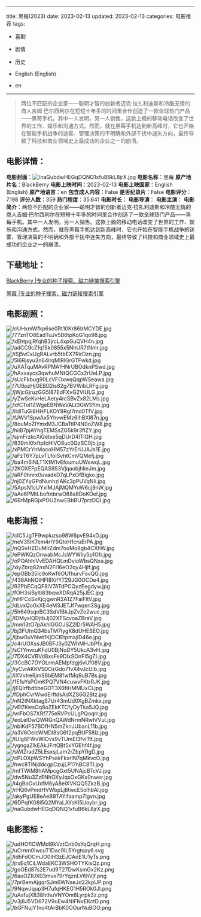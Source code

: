 
---
title: 黑莓(2023)
date: 2023-02-13
updated: 2023-02-13
categories: 电影推荐
tags:
- 喜剧
- 剧情
- 历史

- English (English)
- en
---


> 两位不匹配的企业家——聪明才智的创新者迈克·拉扎利迪斯和冷酷无情的商人吉姆·巴尔西利尔在短短十年多的时间里合作创造了一款全球热门产品——黑莓手机。其中一人发明，另一人销售。这款上瘾的移动电话改变了世界的工作、娱乐和沟通方式。然而，就在黑莓手机达到新高峰时，它也开始在智能手机战争的迷雾、管理决策的不明确和外部干扰中迷失方向，最终导致了科技和商业领域史上最成功的企业之一的崩溃。

## **电影详情**：

**电影封面**：<img src="https://image.tmdb.org/t/p/w200/naGubdwHEGqDQNQ1xfuB6kL8jrX.jpg" alt="/naGubdwHEGqDQNQ1xfuB6kL8jrX.jpg" title="/naGubdwHEGqDQNQ1xfuB6kL8jrX.jpg">
**电影名称**：黑莓
**原产地片名**：BlackBerry
**电影上映时间**：2023-02-13
**电影上映国家**：English (English)
**原产地语言**：en
**包含成人内容**：False
**是否纪录片**：False
**电影评分**：7.198
**评分人数**：359
**热门程度**：35.641
**电影时长**：
**电影导演**：
**电影主演**：
**电影简介**：两位不匹配的企业家——聪明才智的创新者迈克·拉扎利迪斯和冷酷无情的商人吉姆·巴尔西利尔在短短十年多的时间里合作创造了一款全球热门产品——黑莓手机。其中一人发明，另一人销售。这款上瘾的移动电话改变了世界的工作、娱乐和沟通方式。然而，就在黑莓手机达到新高峰时，它也开始在智能手机战争的迷雾、管理决策的不明确和外部干扰中迷失方向，最终导致了科技和商业领域史上最成功的企业之一的崩溃。

## **下载地址**：
[BlackBerry |专业的种子搜索、磁力链接搜索引擎](https://movie.amd794.com:2083/?search=BlackBerry&ordering=&mode=match_phrase&page_size=10&page=1)

[黑莓 |专业的种子搜索、磁力链接搜索引擎](https://movie.amd794.com:2083/?search=%E9%BB%91%E8%8E%93&ordering=&mode=match_phrase&page_size=10&page=1)
 

## **电影剧照**：
<img src="https://image.tmdb.org/t/p/original/cUHxmWfkp6se0Rt10Kr86bMCYDE.jpg" alt="/cUHxmWfkp6se0Rt10Kr86bMCYDE.jpg" title="/cUHxmWfkp6se0Rt10Kr86bMCYDE.jpg"><img src="https://image.tmdb.org/t/p/original/77znTO6EadTuJv5B6tpKqG1qo98.jpg" alt="/77znTO6EadTuJv5B6tpKqG1qo98.jpg" title="/77znTO6EadTuJv5B6tpKqG1qo98.jpg"><img src="https://image.tmdb.org/t/p/original/xEhtpqjRfqhB3jrcL4xpGuQVH4n.jpg" alt="/xEhtpqjRfqhB3jrcL4xpGuQVH4n.jpg" title="/xEhtpqjRfqhB3jrcL4xpGuQVH4n.jpg"><img src="https://image.tmdb.org/t/p/original/adCC9cZfq15k0855x5NhUR7tNmr.jpg" alt="/adCC9cZfq15k0855x5NhUR7tNmr.jpg" title="/adCC9cZfq15k0855x5NhUR7tNmr.jpg"><img src="https://image.tmdb.org/t/p/original/iSj5vCxUgRALvrb5tbEX7RirDzn.jpg" alt="/iSj5vCxUgRALvrb5tbEX7RirDzn.jpg" title="/iSj5vCxUgRALvrb5tbEX7RirDzn.jpg"><img src="https://image.tmdb.org/t/p/original/5l6Rjsyu3n64lrqMlRlGrGTFwkd.jpg" alt="/5l6Rjsyu3n64lrqMlRlGrGTFwkd.jpg" title="/5l6Rjsyu3n64lrqMlRlGrGTFwkd.jpg"><img src="https://image.tmdb.org/t/p/original/uXATquMAvRPMAfHNrUBOdknPSwd.jpg" alt="/uXATquMAvRPMAfHNrUBOdknPSwd.jpg" title="/uXATquMAvRPMAfHNrUBOdknPSwd.jpg"><img src="https://image.tmdb.org/t/p/original/hAxxaycx3qwhuMNtQCGCx2rUeLP.jpg" alt="/hAxxaycx3qwhuMNtQCGCx2rUeLP.jpg" title="/hAxxaycx3qwhuMNtQCGCx2rUeLP.jpg"><img src="https://image.tmdb.org/t/p/original/sUcFkbug90LcVFOxwqQqpWSeawa.jpg" alt="/sUcFkbug90LcVFOxwqQqpWSeawa.jpg" title="/sUcFkbug90LcVFOxwqQqpWSeawa.jpg"><img src="https://image.tmdb.org/t/p/original/7U8pzHjGEBD2is82g7BVWibLRFg.jpg" alt="/7U8pzHjGEBD2is82g7BVWibLRFg.jpg" title="/7U8pzHjGEBD2is82g7BVWibLRFg.jpg"><img src="https://image.tmdb.org/t/p/original/jWjcGjruzGG5I87EdFXvG2VIULG.jpg" alt="/jWjcGjruzGG5I87EdFXvG2VIULG.jpg" title="/jWjcGjruzGG5I87EdFXvG2VIULG.jpg"><img src="https://image.tmdb.org/t/p/original/yZwSeKvHeLAety4rcSBvZx82LMs.jpg" alt="/yZwSeKvHeLAety4rcSBvZx82LMs.jpg" title="/yZwSeKvHeLAety4rcSBvZx82LMs.jpg"><img src="https://image.tmdb.org/t/p/original/xfCToI1ZWgeEBNWeVALt3GWSfIm.jpg" alt="/xfCToI1ZWgeEBNWeVALt3GWSfIm.jpg" title="/xfCToI1ZWgeEBNWeVALt3GWSfIm.jpg"><img src="https://image.tmdb.org/t/p/original/ildlTuGi8HHFLKOY9Rgl7md0TfV.jpg" alt="/ildlTuGi8HHFLKOY9Rgl7md0TfV.jpg" title="/ildlTuGi8HHFLKOY9Rgl7md0TfV.jpg"><img src="https://image.tmdb.org/t/p/original/fJWV1SpwAx5YhvwEMz6lhBXl87n.jpg" alt="/fJWV1SpwAx5YhvwEMz6lhBXl87n.jpg" title="/fJWV1SpwAx5YhvwEMz6lhBXl87n.jpg"><img src="https://image.tmdb.org/t/p/original/8ouMoZIYmxM3JCBaTtIP4N0oZW8.jpg" alt="/8ouMoZIYmxM3JCBaTtIP4N0oZW8.jpg" title="/8ouMoZIYmxM3JCBaTtIP4N0oZW8.jpg"><img src="https://image.tmdb.org/t/p/original/hiiB7pjAYhgTEMSsZG5k9r3fIZY.jpg" alt="/hiiB7pjAYhgTEMSsZG5k9r3fIZY.jpg" title="/hiiB7pjAYhgTEMSsZG5k9r3fIZY.jpg"><img src="https://image.tmdb.org/t/p/original/sjmFrzkcXiGetxe5qDUrD4ITlGH.jpg" alt="/sjmFrzkcXiGetxe5qDUrD4ITlGH.jpg" title="/sjmFrzkcXiGetxe5qDUrD4ITlGH.jpg"><img src="https://image.tmdb.org/t/p/original/839mXfxftpfcHiVO8uc0QzSC0jb.jpg" alt="/839mXfxftpfcHiVO8uc0QzSC0jb.jpg" title="/839mXfxftpfcHiVO8uc0QzSC0jb.jpg"><img src="https://image.tmdb.org/t/p/original/xPMCrYnMocoHM57zYrErUJAJs1E.jpg" alt="/xPMCrYnMocoHM57zYrErUJAJs1E.jpg" title="/xPMCrYnMocoHM57zYrErUJAJs1E.jpg"><img src="https://image.tmdb.org/t/p/original/aFzT6Y7pLvTLfoISvhtCmVQMefj.jpg" alt="/aFzT6Y7pLvTLfoISvhtCmVQMefj.jpg" title="/aFzT6Y7pLvTLfoISvhtCmVQMefj.jpg"><img src="https://image.tmdb.org/t/p/original/ba4m6iNLT1XfM1vEfoumuUWswqL.jpg" alt="/ba4m6iNLT1XfM1vEfoumuUWswqL.jpg" title="/ba4m6iNLT1XfM1vEfoumuUWswqL.jpg"><img src="https://image.tmdb.org/t/p/original/2KOXEFpEQAS9S3VjqaobjhIieJm.jpg" alt="/2KOXEFpEQAS9S3VjqaobjhIieJm.jpg" title="/2KOXEFpEQAS9S3VjqaobjhIieJm.jpg"><img src="https://image.tmdb.org/t/p/original/aRF0hnrx0uvadkD7qLPxOfBIgko.jpg" alt="/aRF0hnrx0uvadkD7qLPxOfBIgko.jpg" title="/aRF0hnrx0uvadkD7qLPxOfBIgko.jpg"><img src="https://image.tmdb.org/t/p/original/nj0ZYyGPdNunhzIAKc3pPUVqNIi.jpg" alt="/nj0ZYyGPdNunhzIAKc3pPUVqNIi.jpg" title="/nj0ZYyGPdNunhzIAKc3pPUVqNIi.jpg"><img src="https://image.tmdb.org/t/p/original/5ApsN1cUYxIMJAjMQMYoW6cj9nW.jpg" alt="/5ApsN1cUYxIMJAjMQMYoW6cj9nW.jpg" title="/5ApsN1cUYxIMJAjMQMYoW6cj9nW.jpg"><img src="https://image.tmdb.org/t/p/original/aAe6PMtLboftnbrwO88a8DoKOeI.jpg" alt="/aAe6PMtLboftnbrwO88a8DoKOeI.jpg" title="/aAe6PMtLboftnbrwO88a8DoKOeI.jpg"><img src="https://image.tmdb.org/t/p/original/6BrMpRGjxPOUZnwEBbBU7przDQl.jpg" alt="/6BrMpRGjxPOUZnwEBbBU7przDQl.jpg" title="/6BrMpRGjxPOUZnwEBbBU7przDQl.jpg">

## **电影海报**：
<img src="https://image.tmdb.org/t/p/original/cIC5JgTF9wpluzso98W6pvE94xD.jpg" alt="/cIC5JgTF9wpluzso98W6pvE94xD.jpg" title="/cIC5JgTF9wpluzso98W6pvE94xD.jpg"><img src="https://image.tmdb.org/t/p/original/neV35lK7em4rIY9QIoH1cruErPA.jpg" alt="/neV35lK7em4rIY9QIoH1cruErPA.jpg" title="/neV35lK7em4rIY9QIoH1cruErPA.jpg"><img src="https://image.tmdb.org/t/p/original/nQSvHZDuMlrZdm7ooMo8gb4CXhW.jpg" alt="/nQSvHZDuMlrZdm7ooMo8gb4CXhW.jpg" title="/nQSvHZDuMlrZdm7ooMo8gb4CXhW.jpg"><img src="https://image.tmdb.org/t/p/original/ePWKQzOnwabMcJsWYWIiy5p1Ofr.jpg" alt="/ePWKQzOnwabMcJsWYWIiy5p1Ofr.jpg" title="/ePWKQzOnwabMcJsWYWIiy5p1Ofr.jpg"><img src="https://image.tmdb.org/t/p/original/oPOAhhiVvEDAHQLmDvioWbsQNxa.jpg" alt="/oPOAhhiVvEDAHQLmDvioWbsQNxa.jpg" title="/oPOAhhiVvEDAHQLmDvioWbsQNxa.jpg"><img src="https://image.tmdb.org/t/p/original/xiyZbrg82nxN2FI16eO2qy4HjIf.jpg" alt="/xiyZbrg82nxN2FI16eO2qy4HjIf.jpg" title="/xiyZbrg82nxN2FI16eO2qy4HjIf.jpg"><img src="https://image.tmdb.org/t/p/original/epOBb35Ic9oKwf6OUfhurvFovQG.jpg" alt="/epOBb35Ic9oKwf6OUfhurvFovQG.jpg" title="/epOBb35Ic9oKwf6OUfhurvFovQG.jpg"><img src="https://image.tmdb.org/t/p/original/438AhNOIHFl8XifY729JG0OCDe4.jpg" alt="/438AhNOIHFl8XifY729JG0OCDe4.jpg" title="/438AhNOIHFl8XifY729JG0OCDe4.jpg"><img src="https://image.tmdb.org/t/p/original/92PbECqQF8iV7ATdPCQyzEegdyw.jpg" alt="/92PbECqQF8iV7ATdPCQyzEegdyw.jpg" title="/92PbECqQF8iV7ATdPCQyzEegdyw.jpg"><img src="https://image.tmdb.org/t/p/original/fOH3siBylti83bqwXDRqA25jJEC.jpg" alt="/fOH3siBylti83bqwXDRqA25jJEC.jpg" title="/fOH3siBylti83bqwXDRqA25jJEC.jpg"><img src="https://image.tmdb.org/t/p/original/nHFCoSxKjcjgwnR2A1Z7FaiFltV.jpg" alt="/nHFCoSxKjcjgwnR2A1Z7FaiFltV.jpg" title="/nHFCoSxKjcjgwnR2A1Z7FaiFltV.jpg"><img src="https://image.tmdb.org/t/p/original/dLvxQo0xXE4eM3JETJf7wqen3Sg.jpg" alt="/dLvxQo0xXE4eM3JETJf7wqen3Sg.jpg" title="/dLvxQo0xXE4eM3JETJf7wqen3Sg.jpg"><img src="https://image.tmdb.org/t/p/original/5h649sqeBC3SdVlBkJpZvZe2wuc.jpg" alt="/5h649sqeBC3SdVlBkJpZvZe2wuc.jpg" title="/5h649sqeBC3SdVlBkJpZvZe2wuc.jpg"><img src="https://image.tmdb.org/t/p/original/lDMyxIQDjtbJj02XTScvoaZBraV.jpg" alt="/lDMyxIQDjtbJj02XTScvoaZBraV.jpg" title="/lDMyxIQDjtbJj02XTScvoaZBraV.jpg"><img src="https://image.tmdb.org/t/p/original/mm13tO7pAkhlGGOJSZ2lDr5WAH5.jpg" alt="/mm13tO7pAkhlGGOJSZ2lDr5WAH5.jpg" title="/mm13tO7pAkhlGGOJSZ2lDr5WAH5.jpg"><img src="https://image.tmdb.org/t/p/original/bj3FUtnQ34bsTM7IygK8dUHESEO.jpg" alt="/bj3FUtnQ34bsTM7IygK8dUHESEO.jpg" title="/bj3FUtnQ34bsTM7IygK8dUHESEO.jpg"><img src="https://image.tmdb.org/t/p/original/ljbw0uVNwt1KjOCIEtpmajID46e.jpg" alt="/ljbw0uVNwt1KjOCIEtpmajID46e.jpg" title="/ljbw0uVNwt1KjOCIEtpmajID46e.jpg"><img src="https://image.tmdb.org/t/p/original/c4rUOXssJB0BFJ3y0ZWhMHJbPfx.jpg" alt="/c4rUOXssJB0BFJ3y0ZWhMHJbPfx.jpg" title="/c4rUOXssJB0BFJ3y0ZWhMHJbPfx.jpg"><img src="https://image.tmdb.org/t/p/original/sCfYnvcuKFdU0BjNoDY5UkcA3vH.jpg" alt="/sCfYnvcuKFdU0BjNoDY5UkcA3vH.jpg" title="/sCfYnvcuKFdU0BjNoDY5UkcA3vH.jpg"><img src="https://image.tmdb.org/t/p/original/7DX4CVBVd8xsFe9DIxSOnFI5gZI.jpg" alt="/7DX4CVBVd8xsFe9DIxSOnFI5gZI.jpg" title="/7DX4CVBVd8xsFe9DIxSOnFI5gZI.jpg"><img src="https://image.tmdb.org/t/p/original/3CcBC7DYOLrmAEMpfdgj6vUf08V.jpg" alt="/3CcBC7DYOLrmAEMpfdgj6vUf08V.jpg" title="/3CcBC7DYOLrmAEMpfdgj6vUf08V.jpg"><img src="https://image.tmdb.org/t/p/original/iyCvrAKKV5DOzGdo71vX4vJcUlb.jpg" alt="/iyCvrAKKV5DOzGdo71vX4vJcUlb.jpg" title="/iyCvrAKKV5DOzGdo71vX4vJcUlb.jpg"><img src="https://image.tmdb.org/t/p/original/iXVvtre6jmS6bEM8fwfMq9uB7Bs.jpg" alt="/iXVvtre6jmS6bEM8fwfMq9uB7Bs.jpg" title="/iXVvtre6jmS6bEM8fwfMq9uB7Bs.jpg"><img src="https://image.tmdb.org/t/p/original/1E1uYsPGmKPQ7VN4cuwvFKtrRJK.jpg" alt="/1E1uYsPGmKPQ7VN4cuwvFKtrRJK.jpg" title="/1E1uYsPGmKPQ7VN4cuwvFKtrRJK.jpg"><img src="https://image.tmdb.org/t/p/original/jEQlrfbdtibeGOT3X6fiHMMUxCi.jpg" alt="/jEQlrfbdtibeGOT3X6fiHMMUxCi.jpg" title="/jEQlrfbdtibeGOT3X6fiHMMUxCi.jpg"><img src="https://image.tmdb.org/t/p/original/fDphCvrWwdErftdsAdXZS6G2Btz.jpg" alt="/fDphCvrWwdErftdsAdXZS6G2Btz.jpg" title="/fDphCvrWwdErftdsAdXZS6G2Btz.jpg"><img src="https://image.tmdb.org/t/p/original/nN2tNXktagS7Ur43mUd0XgBZmkx.jpg" alt="/nN2tNXktagS7Ur43mUd0XgBZmkx.jpg" title="/nN2tNXktagS7Ur43mUd0XgBZmkx.jpg"><img src="https://image.tmdb.org/t/p/original/vEl7KwsOq8oZEkKTCfyDyTka5JQ.jpg" alt="/vEl7KwsOq8oZEkKTCfyDyTka5JQ.jpg" title="/vEl7KwsOq8oZEkKTCfyDyTka5JQ.jpg"><img src="https://image.tmdb.org/t/p/original/wlFbOS7XRf775eRVPcULgPQoqrr.jpg" alt="/wlFbOS7XRf775eRVPcULgPQoqrr.jpg" title="/wlFbOS7XRf775eRVPcULgPQoqrr.jpg"><img src="https://image.tmdb.org/t/p/original/eoLelOwQWRGnQAWdNrmNRwlVVul.jpg" alt="/eoLelOwQWRGnQAWdNrmNRwlVVul.jpg" title="/eoLelOwQWRGnQAWdNrmNRwlVVul.jpg"><img src="https://image.tmdb.org/t/p/original/nbiKdF57BOfHN5mZknJUbanL11b.jpg" alt="/nbiKdF57BOfHN5mZknJUbanL11b.jpg" title="/nbiKdF57BOfHN5mZknJUbanL11b.jpg"><img src="https://image.tmdb.org/t/p/original/a3V6OelcWMDI8sG6f2pqBUF58lz.jpg" alt="/a3V6OelcWMDI8sG6f2pqBUF58lz.jpg" title="/a3V6OelcWMDI8sG6f2pqBUF58lz.jpg"><img src="https://image.tmdb.org/t/p/original/lUIg6FWvWIOvs9vTUmEI3fviTtt.jpg" alt="/lUIg6FWvWIOvs9vTUmEI3fviTtt.jpg" title="/lUIg6FWvWIOvs9vTUmEI3fviTtt.jpg"><img src="https://image.tmdb.org/t/p/original/ygngaZlkEAkJFrtQBt5xYGEhf4f.jpg" alt="/ygngaZlkEAkJFrtQBt5xYGEhf4f.jpg" title="/ygngaZlkEAkJFrtQBt5xYGEhf4f.jpg"><img src="https://image.tmdb.org/t/p/original/sWlZradZ5LEsxsjLam2rZbpYRgD.jpg" alt="/sWlZradZ5LEsxsjLam2rZbpYRgD.jpg" title="/sWlZradZ5LEsxsjLam2rZbpYRgD.jpg"><img src="https://image.tmdb.org/t/p/original/cPLOXpWSYhPsakFkxrlN7qMkvcO.jpg" alt="/cPLOXpWSYhPsakFkxrlN7qMkvcO.jpg" title="/cPLOXpWSYhPsakFkxrlN7qMkvcO.jpg"><img src="https://image.tmdb.org/t/p/original/hwc8TlNjddcgpCzujLP17hBC8TI.jpg" alt="/hwc8TlNjddcgpCzujLP17hBC8TI.jpg" title="/hwc8TlNjddcgpCzujLP17hBC8TI.jpg"><img src="https://image.tmdb.org/t/p/original/mfTWiM8hAMpcgGxt5UNAjcBTcVJ.jpg" alt="/mfTWiM8hAMpcgGxt5UNAjcBTcVJ.jpg" title="/mfTWiM8hAMpcgGxt5UNAjcBTcVJ.jpg"><img src="https://image.tmdb.org/t/p/original/dw5Nu3ZzENhOXyJqsOxGKx0nwer.jpg" alt="/dw5Nu3ZzENhOXyJqsOxGKx0nwer.jpg" title="/dw5Nu3ZzENhOXyJqsOxGKx0nwer.jpg"><img src="https://image.tmdb.org/t/p/original/l4gBoOxUxfM6yA8elXVKQQ5ZkzB.jpg" alt="/l4gBoOxUxfM6yA8elXVKQQ5ZkzB.jpg" title="/l4gBoOxUxfM6yA8elXVKQQ5ZkzB.jpg"><img src="https://image.tmdb.org/t/p/original/rHQ6vPmdHVWbpLj8twcE5olhbAl.jpg" alt="/rHQ6vPmdHVWbpLj8twcE5olhbAl.jpg" title="/rHQ6vPmdHVWbpLj8twcE5olhbAl.jpg"><img src="https://image.tmdb.org/t/p/original/akyPgUE8eAeB9TAYifaamp7Igvn.jpg" alt="/akyPgUE8eAeB9TAYifaamp7Igvn.jpg" title="/akyPgUE8eAeB9TAYifaamp7Igvn.jpg"><img src="https://image.tmdb.org/t/p/original/6DPqfK08i5Q2MYaLAYsKI5Uoybr.jpg" alt="/6DPqfK08i5Q2MYaLAYsKI5Uoybr.jpg" title="/6DPqfK08i5Q2MYaLAYsKI5Uoybr.jpg"><img src="https://image.tmdb.org/t/p/original/naGubdwHEGqDQNQ1xfuB6kL8jrX.jpg" alt="/naGubdwHEGqDQNQ1xfuB6kL8jrX.jpg" title="/naGubdwHEGqDQNQ1xfuB6kL8jrX.jpg">

## **电影图标**：
<img src="https://image.tmdb.org/t/p/original/udHOfIOWMdi9kVztCnb0sYqQrqH.png" alt="/udHOfIOWMdi9kVztCnb0sYqQrqH.png" title="/udHOfIOWMdi9kVztCnb0sYqQrqH.png"><img src="https://image.tmdb.org/t/p/original/uCrnm0IwcuT1Dac9lL5Yrgtqay6.svg" alt="/uCrnm0IwcuT1Dac9lL5Yrgtqay6.svg" title="/uCrnm0IwcuT1Dac9lL5Yrgtqay6.svg"><img src="https://image.tmdb.org/t/p/original/ldhFdOCmJO0IH3zEJCAdE1U1yTs.png" alt="/ldhFdOCmJO0IH3zEJCAdE1U1yTs.png" title="/ldhFdOCmJO0IH3zEJCAdE1U1yTs.png"><img src="https://image.tmdb.org/t/p/original/jrxEq1CiLWdaEKC3WSHOTYKisQz.png" alt="/jrxEq1CiLWdaEKC3WSHOTYKisQz.png" title="/jrxEq1CiLWdaEKC3WSHOTYKisQz.png"><img src="https://image.tmdb.org/t/p/original/goOEd87s2E7ud9T27DwKsmGx2Kz.png" alt="/goOEd87s2E7ud9T27DwKsmGx2Kz.png" title="/goOEd87s2E7ud9T27DwKsmGx2Kz.png"><img src="https://image.tmdb.org/t/p/original/6auOZIUX03mvx79rYqznLV6hVjf.png" alt="/6auOZIUX03mvx79rYqznLV6hVjf.png" title="/6auOZIUX03mvx79rYqznLV6hVjf.png"><img src="https://image.tmdb.org/t/p/original/7prBemAjgqrSJm6WNseJd22kpUP.png" alt="/7prBemAjgqrSJm6WNseJd22kpUP.png" title="/7prBemAjgqrSJm6WNseJd22kpUP.png"><img src="https://image.tmdb.org/t/p/original/9NqwJqup3H7ufqHKEG1H5ROk0Jl.png" alt="/9NqwJqup3H7ufqHKEG1H5ROk0Jl.png" title="/9NqwJqup3H7ufqHKEG1H5ROk0Jl.png"><img src="https://image.tmdb.org/t/p/original/uAsfujX838hthuVNYOm6Lyrpk3z.png" alt="/uAsfujX838hthuVNYOm6Lyrpk3z.png" title="/uAsfujX838hthuVNYOm6Lyrpk3z.png"><img src="https://image.tmdb.org/t/p/original/v3j8J5VD672V9uEw4NiFNvEKctD.png" alt="/v3j8J5VD672V9uEw4NiFNvEKctD.png" title="/v3j8J5VD672V9uEw4NiFNvEKctD.png"><img src="https://image.tmdb.org/t/p/original/bGFNujY1no4tArBbK0OOurNuBOO.png" alt="/bGFNujY1no4tArBbK0OOurNuBOO.png" title="/bGFNujY1no4tArBbK0OOurNuBOO.png">
